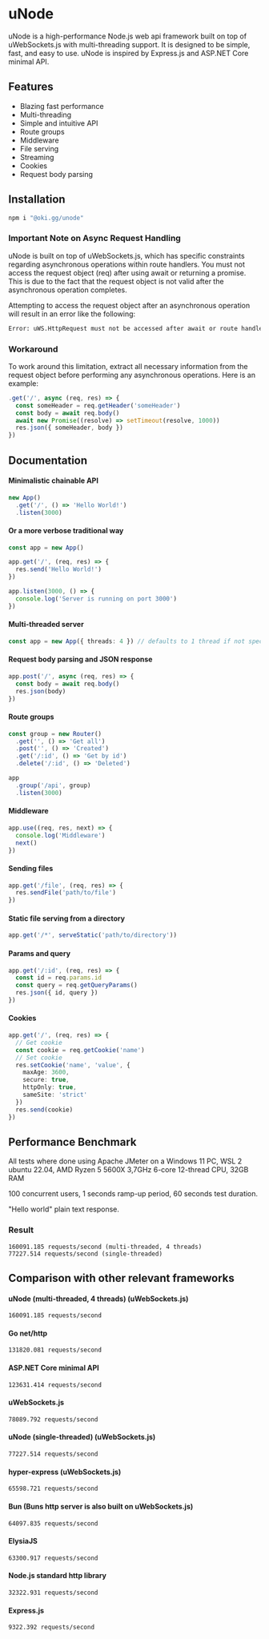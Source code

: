 # uNode

uNode is a high-performance Node.js web api framework built on top of uWebSockets.js with multi-threading support. It is designed to be simple, fast, and easy to use. uNode is inspired by Express.js and ASP.NET Core minimal API. 

## Features

- Blazing fast performance
- Multi-threading
- Simple and intuitive API
- Route groups
- Middleware
- File serving
- Streaming
- Cookies  
- Request body parsing

## Installation

```bash
npm i "@oki.gg/unode"
```

### Important Note on Async Request Handling

uNode is built on top of uWebSockets.js, which has specific constraints regarding asynchronous operations within route handlers. You must not access the request object (req) after using await or  returning a promise. This is due to the fact that the request object is not valid after the asynchronous operation completes.

Attempting to access the request object after an asynchronous operation will result in an error like the following:
  
```bash
Error: uWS.HttpRequest must not be accessed after await or route handler return. See documentation for uWS.HttpRequest and consult the user manual.
```

### Workaround

To work around this limitation, extract all necessary information from the request object before performing any asynchronous operations. Here is an example:

```ts
.get('/', async (req, res) => {
  const someHeader = req.getHeader('someHeader')
  const body = await req.body()
  await new Promise((resolve) => setTimeout(resolve, 1000))
  res.json({ someHeader, body })
})
```

## Documentation

#### Minimalistic chainable API

```ts
new App()
  .get('/', () => 'Hello World!')
  .listen(3000)
```

#### Or a more verbose traditional way

```ts
const app = new App()

app.get('/', (req, res) => {
  res.send('Hello World!')
})

app.listen(3000, () => {
  console.log('Server is running on port 3000')
})
```

#### Multi-threaded server

```ts
const app = new App({ threads: 4 }) // defaults to 1 thread if not specified
```

#### Request body parsing and JSON response

```ts
app.post('/', async (req, res) => {
  const body = await req.body()
  res.json(body)
})	
```

#### Route groups

```ts
const group = new Router()
  .get('', () => 'Get all')
  .post('', () => 'Created')
  .get('/:id', () => 'Get by id')
  .delete('/:id', () => 'Deleted')

app
  .group('/api', group)
  .listen(3000)
```

#### Middleware

```ts
app.use((req, res, next) => {
  console.log('Middleware')
  next()
})
```

#### Sending files

```ts
app.get('/file', (req, res) => {
  res.sendFile('path/to/file')
})
```

#### Static file serving from a directory

```ts
app.get('/*', serveStatic('path/to/directory'))
```

#### Params and query

```ts
app.get('/:id', (req, res) => {
  const id = req.params.id
  const query = req.getQueryParams()
  res.json({ id, query })
})
```

#### Cookies

```ts
app.get('/', (req, res) => {
  // Get cookie
  const cookie = req.getCookie('name')
  // Set cookie
  res.setCookie('name', 'value', {
    maxAge: 3600,
    secure: true,
    httpOnly: true,
    sameSite: 'strict'
  })
  res.send(cookie)
})
```

## Performance Benchmark

All tests where done using Apache JMeter on a Windows 11 PC, WSL 2 ubuntu 22.04, AMD Ryzen 5 5600X 3,7GHz 6-core 12-thread CPU, 32GB RAM

100 concurrent users, 1 seconds ramp-up period, 60 seconds test duration.

"Hello world" plain text response.

### Result

```
160091.185 requests/second (multi-threaded, 4 threads)
77227.514 requests/second (single-threaded)
```

## Comparison with other relevant frameworks

#### uNode (multi-threaded, 4 threads) (uWebSockets.js)

```
160091.185 requests/second
```

#### Go net/http

```
131820.081 requests/second
```

#### ASP.NET Core minimal API

```
123631.414 requests/second
```

#### uWebSockets.js

```
78089.792 requests/second
```

#### uNode (single-threaded) (uWebSockets.js)

```
77227.514 requests/second
```

#### hyper-express (uWebSockets.js)

```
65598.721 requests/second
```

#### Bun (Buns http server is also built on uWebSockets.js)

```
64097.835 requests/second
```

#### ElysiaJS

```
63300.917 requests/second
```

#### Node.js standard http library

```
32322.931 requests/second
```

#### Express.js

```
9322.392 requests/second
```

